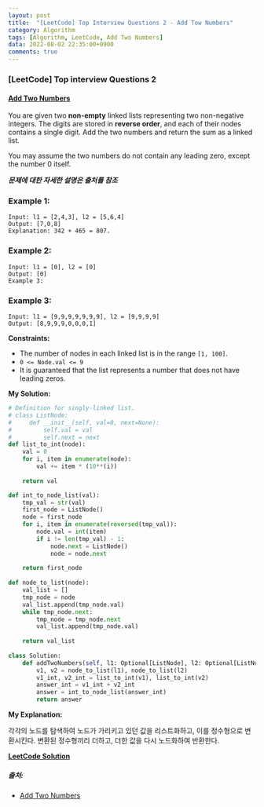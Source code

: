 ```yaml
---
layout: post
title:  "[LeetCode] Top Interview Questions 2 - Add Tow Numbers"
category: Algorithm
tags: [Algorithm, LeetCode, Add Two Numbers]
data: 2022-08-02 22:35:00+0900
comments: true  
---
```


### [LeetCode] Top interview Questions 2
#### [Add Two Numbers](https://leetcode.com/problems/add-two-numbers/)


You are given two **non-empty** linked lists representing two non-negative integers. The digits are stored in **reverse order**, and each of their nodes contains a single digit. Add the two numbers and return the sum as a linked list.

You may assume the two numbers do not contain any leading zero, except the number 0 itself.
 
 ***문제에 대한 자세한 설명은 출처를 참조***<br>

### **Example 1:**
```
Input: l1 = [2,4,3], l2 = [5,6,4]
Output: [7,0,8]
Explanation: 342 + 465 = 807.
```

### **Example 2:**
```
Input: l1 = [0], l2 = [0]
Output: [0]
Example 3:
```

### **Example 3:**
```
Input: l1 = [9,9,9,9,9,9,9], l2 = [9,9,9,9]
Output: [8,9,9,9,0,0,0,1]
```

**Constraints:**

- The number of nodes in each linked list is in the range `[1, 100]`.
- `0 <= Node.val <= 9`
- It is guaranteed that the list represents a number that does not have leading zeros.
  
**My Solution:**
``` python
# Definition for singly-linked list.
# class ListNode:
#     def __init__(self, val=0, next=None):
#         self.val = val
#         self.next = next
def list_to_int(node):
    val = 0
    for i, item in enumerate(node):
        val += item * (10**(i))
    
    return val

def int_to_node_list(val):
    tmp_val = str(val)
    first_node = ListNode()
    node = first_node
    for i, item in enumerate(reversed(tmp_val)):
        node.val = int(item)
        if i != len(tmp_val) - 1:
            node.next = ListNode()
            node = node.next
    
    return first_node
        
def node_to_list(node):
    val_list = []
    tmp_node = node
    val_list.append(tmp_node.val)
    while tmp_node.next:
        tmp_node = tmp_node.next
        val_list.append(tmp_node.val)        
    
    return val_list
    
class Solution:
    def addTwoNumbers(self, l1: Optional[ListNode], l2: Optional[ListNode]) -> Optional[ListNode]:
        v1, v2 = node_to_list(l1), node_to_list(l2)        
        v1_int, v2_int = list_to_int(v1), list_to_int(v2)        
        answer_int = v1_int + v2_int
        answer = int_to_node_list(answer_int)
        return answer
```

**My Explanation:**

각각의 노드를 탐색하여 노드가 가리키고 있던 값을 리스트화하고, 이를 정수형으로 변환시킨다. 변환된 정수형끼리 더하고, 더한 값을 다시 노드화하여 반환한다.

[**LeetCode Solution**](https://leetcode.com/problems/add-two-numbers/solution/)

##### 출처:
- [Add Two Numbers](https://leetcode.com/problems/add-two-numbers/)
